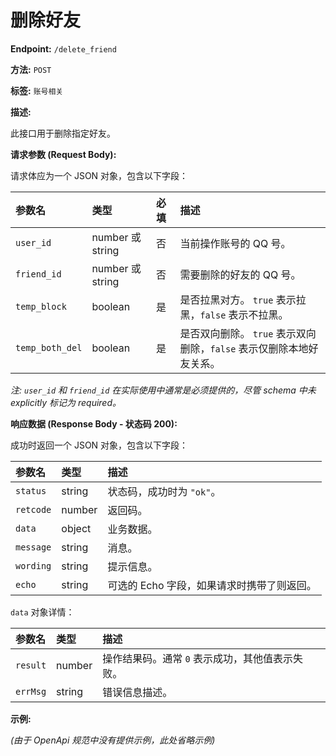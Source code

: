 # 删除好友

**Endpoint:** `/delete_friend`

**方法:** `POST`

**标签:** `账号相关`

**描述:**

此接口用于删除指定好友。

**请求参数 (Request Body):**

请求体应为一个 JSON 对象，包含以下字段：

| 参数名         | 类型          | 必填 | 描述     |
| :------------- | :------------ | :--- | :------- |
| `user_id`      | number 或 string | 否   | 当前操作账号的 QQ 号。 | 
| `friend_id`    | number 或 string | 否   | 需要删除的好友的 QQ 号。 |
| `temp_block`   | boolean       | 是   | 是否拉黑对方。 `true` 表示拉黑，`false` 表示不拉黑。 |
| `temp_both_del`| boolean       | 是   | 是否双向删除。 `true` 表示双向删除，`false` 表示仅删除本地好友关系。 |

*注: `user_id` 和 `friend_id` 在实际使用中通常是必须提供的，尽管 schema 中未 explicitly 标记为 required。*

**响应数据 (Response Body - 状态码 200):**

成功时返回一个 JSON 对象，包含以下字段：

| 参数名    | 类型    | 描述                                     |
| :-------- | :------ | :--------------------------------------- |
| `status`  | string  | 状态码，成功时为 `"ok"`。                 |
| `retcode` | number  | 返回码。                                 |
| `data`    | object  | 业务数据。                               |
| `message` | string  | 消息。                                   |
| `wording` | string  | 提示信息。                               |
| `echo`    | string  | 可选的 Echo 字段，如果请求时携带了则返回。 |

`data` 对象详情：

| 参数名   | 类型   | 描述                                      |
| :------- | :----- | :---------------------------------------- |
| `result` | number | 操作结果码。通常 `0` 表示成功，其他值表示失败。 |
| `errMsg` | string | 错误信息描述。                            |

**示例:**

*(由于 OpenApi 规范中没有提供示例，此处省略示例)*

